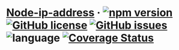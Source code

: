 # [Node-ip-address](https://www.npmjs.com/package/node-ip-address) &middot; [![npm version](https://img.shields.io/npm/v/node-ip-address.svg?style=flat)](https://www.npmjs.com/package/node-ip-address) [![GitHub license](https://img.shields.io/github/license/MicroUncle/node-ip-address.svg)](https://github.com/MicroUncle/node-ip-address/blob/master/LICENSE) [![GitHub issues](https://img.shields.io/github/issues/MicroUncle/node-ip-address.svg)](https://github.com/MicroUncle/node-ip-address/issues) ![language](https://img.shields.io/badge/language-javascript-orange.svg) [![Coverage Status](https://coveralls.io/repos/github/MicroUncle/node-ip-address/badge.svg)](https://coveralls.io/github/MicroUncle/node-ip-address)


